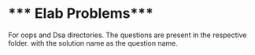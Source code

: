 # *** Elab Problems***
For oops and Dsa directories.
The questions  are present in the respective folder.
with the solution name as the question name.
